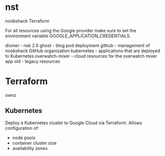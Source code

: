 # nst
noobshack Terraform

For all resources using the Google provider make sure to set the environment variable GOOGLE_APPLICATION_CREDENTIALS.

diviner - nsk 2.0
ghost - blog pod deployment
github - management of noobshack GitHub organization
kubernetes - applications that are deployed to Kubernetes
overwatch-mixer - cloud resources for the overwatch mixer app
old - legacy resources

# Terraform
ownz

## Kubernetes
Deploy a Kubernetes cluster to Google Cloud via Terraform. Allows configuration of:
 - node pools
 - container cluster size
 - availability zones


